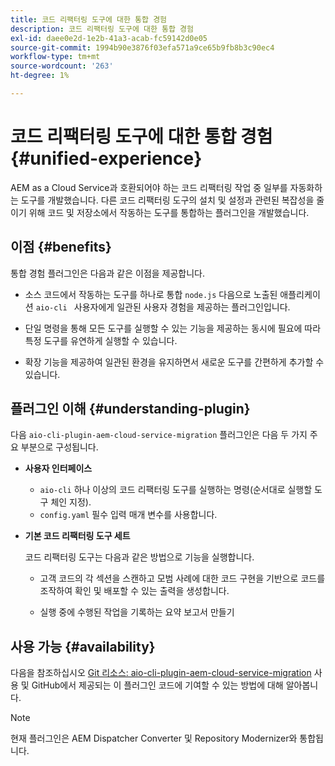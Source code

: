 ```yaml
---
title: 코드 리팩터링 도구에 대한 통합 경험
description: 코드 리팩터링 도구에 대한 통합 경험
exl-id: daee0e2d-1e2b-41a3-acab-fc59142d0e05
source-git-commit: 1994b90e3876f03efa571a9ce65b9fb8b3c90ec4
workflow-type: tm+mt
source-wordcount: '263'
ht-degree: 1%

---
```


# 코드 리팩터링 도구에 대한 통합 경험 {#unified-experience}

AEM as a Cloud Service과 호환되어야 하는 코드 리팩터링 작업 중 일부를 자동화하는 도구를 개발했습니다. 다른 코드 리팩터링 도구의 설치 및 설정과 관련된 복잡성을 줄이기 위해 코드 및 저장소에서 작동하는 도구를 통합하는 플러그인을 개발했습니다.

## 이점 {#benefits}

통합 경험 플러그인은 다음과 같은 이점을 제공합니다.

* 소스 코드에서 작동하는 도구를 하나로 통합 `node.js` 다음으로 노출된 애플리케이션 `aio-cli ` 사용자에게 일관된 사용자 경험을 제공하는 플러그인입니다.

* 단일 명령을 통해 모든 도구를 실행할 수 있는 기능을 제공하는 동시에 필요에 따라 특정 도구를 유연하게 실행할 수 있습니다.

* 확장 기능을 제공하여 일관된 환경을 유지하면서 새로운 도구를 간편하게 추가할 수 있습니다.

## 플러그인 이해 {#understanding-plugin}

다음 `aio-cli-plugin-aem-cloud-service-migration` 플러그인은 다음 두 가지 주요 부분으로 구성됩니다.

* **사용자 인터페이스**

   * `aio-cli` 하나 이상의 코드 리팩터링 도구를 실행하는 명령(순서대로 실행할 도구 체인 지정).
   * `config.yaml` 필수 입력 매개 변수를 사용합니다.

* **기본 코드 리팩터링 도구 세트**

  코드 리팩터링 도구는 다음과 같은 방법으로 기능을 실행합니다.

   * 고객 코드의 각 섹션을 스캔하고 모범 사례에 대한 코드 구현을 기반으로 코드를 조작하여 확인 및 배포할 수 있는 출력을 생성합니다.

   * 실행 중에 수행된 작업을 기록하는 요약 보고서 만들기

## 사용 가능 {#availability}

다음을 참조하십시오 [Git 리소스: aio-cli-plugin-aem-cloud-service-migration](https://github.com/adobe/aio-cli-plugin-aem-cloud-service-migration) 사용 및 GitHub에서 제공되는 이 플러그인 코드에 기여할 수 있는 방법에 대해 알아봅니다.

>[!NOTE]
>현재 플러그인은 AEM Dispatcher Converter 및 Repository Modernizer와 통합됩니다.
